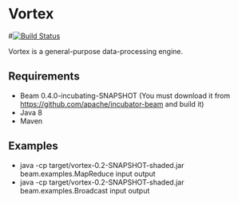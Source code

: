 # Vortex 
#[![Build Status](http://cmscluster.snu.ac.kr/jenkins/job/Vortex-master/badge/icon)](http://cmscluster.snu.ac.kr/jenkins/job/Vortex-master/)

Vortex is a general-purpose data-processing engine.

## Requirements
* Beam 0.4.0-incubating-SNAPSHOT (You must download it from https://github.com/apache/incubator-beam and build it)
* Java 8
* Maven

## Examples
* java -cp target/vortex-0.2-SNAPSHOT-shaded.jar beam.examples.MapReduce input output
* java -cp target/vortex-0.2-SNAPSHOT-shaded.jar beam.examples.Broadcast input output
